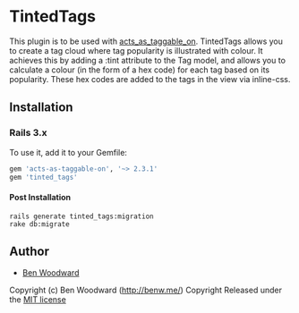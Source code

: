 # TintedTags

This plugin is to be used with
[acts_as_taggable_on](https://github.com/mbleigh/acts-as-taggable-on).
TintedTags allows you to create a tag cloud where tag popularity is
illustrated with colour.
It achieves this by adding a :tint attribute to the Tag model, and allows you to calculate
a colour (in the form of a hex code) for each tag based on its
popularity. These hex codes are added to the tags in the view via
inline-css.

## Installation

### Rails 3.x

To use it, add it to your Gemfile:

```ruby
gem 'acts-as-taggable-on', '~> 2.3.1'
gem 'tinted_tags'
```

#### Post Installation

```shell
rails generate tinted_tags:migration
rake db:migrate
```

## Author

* [Ben Woodward](https://github.com/benwoodward)

Copyright (c) Ben Woodward (http://benw.me/)
Copyright Released under the [MIT
license](https://github.com/benwoodward/tinted_tags/blob/master/MIT-LICENSE.md)
